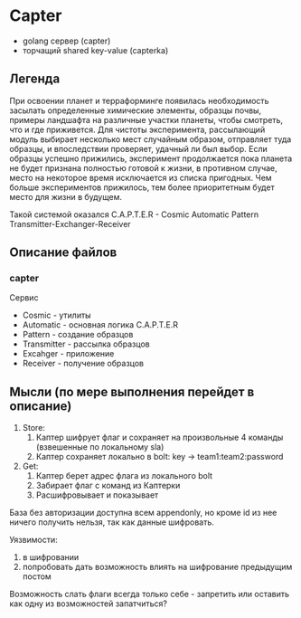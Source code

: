 # Capter

* golang сервер (capter)
* торчащий shared key-value (capterka)

## Легенда

При освоении планет и терраформинге появилась необходимость засылать определенные химические элементы, образцы почвы, примеры ландшафта на различные участки планеты, чтобы смотреть, что и где приживется. Для чистоты эксперимента, рассылающий модуль выбирает несколько мест случайным образом, отправляет туда образцы, и впоследствии проверяет, удачный ли был выбор.
Если образцы успешно прижились, эксперимент продолжается пока планета не будет признана полностью готовой к жизни, в противном случае, место на некоторое время исключается из списка пригодных. Чем больше экспериментов прижилось, тем более приоритетным будет место для жизни в будущем.

Такой системой оказался  C.A.P.T.E.R - Cosmic Automatic Pattern Transmitter-Exchanger-Receiver

## Описание файлов

### capter

Сервис

+ Cosmic - утилиты
+ Automatic - основная логика C.A.P.T.E.R
+ Pattern - создание образцов
+ Transmitter - рассылка образцов
+ Excahger - приложение
+ Receiver - получение образцов


## Мысли (по мере выполнения перейдет в описание)

1. Store:
    1. Каптер шифрует флаг и сохраняет на произвольные 4 команды (взвешенные по локальному sla)
    2. Каптер сохраняет локально в bolt: key -> team1:team2:password
2. Get:
    1. Каптер берет адрес флага из локального bolt
    2. Забирает флаг с команд из Каптерки
    3. Расшифровывает и показывает

База без авторизации доступна всем appendonly, но кроме id из нее ничего получить нельзя, так как данные шифровать.

Уязвимости:
1. в шифровании
2. попробовать дать возможность влиять на шифрование предыдущим постом

Возможность слать флаги всегда только себе - запретить или оставить как одну из возможностей запатчиться?
